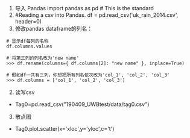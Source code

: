 1. 导入 Pandas
   import pandas as pd # This is the standard
2. #Reading a csv into Pandas.
df = pd.read_csv('uk_rain_2014.csv', header=0)
1. 修改pandas dataframe的列名：
``` 
# 显示df每列的名称
df.columns.values

# 将第三列的列名改为'new name'
>>> df.rename(columns={ df.columns[2]: "new name" }, inplace=True)

# 假如df一共有三列，你想把所有列名依次改为'col_1', 'col_2', 'col_3'
>>> df.columns = ['col_1', 'col_2', 'col_3']
   ```
2. 读写csv
  - Tag0=pd.read_csv("190409_UWBtest/data/tag0.csv")
3. 散点图
  - Tag0.plot.scatter(x='xloc',y='yloc',c='t')